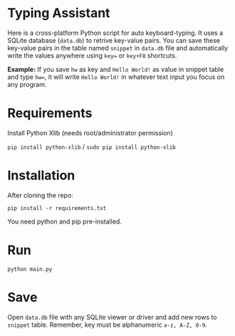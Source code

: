 # Typing Assistant

Here is a cross-platform Python script for auto keyboard-typing. It uses a SQLite database (`data.db`) to retrive key-value pairs. You can save these key-value pairs in the table named `snippet` in `data.db` file and automatically write the values anywhere using `key=` or `key+F8` shortcuts.

**Example:** If you save `hw` as key and `Hello World!` as value in snippet table and type `hw=`, it will write `Hello World!` in whatever text input you focus on any program.

# Requirements

Install Python Xlib (needs root/administrator permission)

`pip install python-xlib` / `sudo pip install python-xlib`

# Installation

After cloning the repo:

`pip install -r requirements.txt`

You need python and pip pre-installed.

# Run

`python main.py`

# Save

Open `data.db` file with any SQLite viewer or driver and add new rows to `snippet` table.
Remember, key must be alphanumeric `a-z, A-Z, 0-9`.
